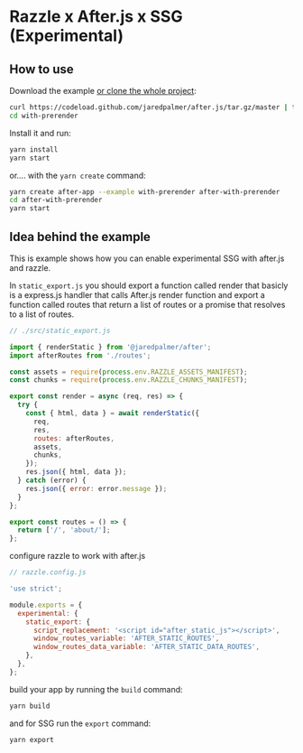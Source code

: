 # Razzle x After.js x SSG (Experimental)

## How to use

Download the example [or clone the whole project](https://github.com/jaredpalmer/after.js.git):

```bash
curl https://codeload.github.com/jaredpalmer/after.js/tar.gz/master | tar -xz --strip=2 after.js-master/examples/with-prerender
cd with-prerender
```

Install it and run:

```bash
yarn install
yarn start
```

or.... with the `yarn create` command:

```bash
yarn create after-app --example with-prerender after-with-prerender
cd after-with-prerender
yarn start
```

## Idea behind the example

This is example shows how you can enable experimental SSG with after.js and razzle.

In `static_export.js` you should export a function called render that basicly is a express.js handler that calls After.js render function and export a function called routes that return a list of routes or a promise that resolves to a list of routes.

```js
// ./src/static_export.js

import { renderStatic } from '@jaredpalmer/after';
import afterRoutes from './routes';

const assets = require(process.env.RAZZLE_ASSETS_MANIFEST);
const chunks = require(process.env.RAZZLE_CHUNKS_MANIFEST);

export const render = async (req, res) => {
  try {
    const { html, data } = await renderStatic({
      req,
      res,
      routes: afterRoutes,
      assets,
      chunks,
    });
    res.json({ html, data });
  } catch (error) {
    res.json({ error: error.message });
  }
};

export const routes = () => {
  return ['/', 'about/'];
};
```

configure razzle to work with after.js

```js
// razzle.config.js

'use strict';

module.exports = {
  experimental: {
    static_export: {
      script_replacement: '<script id="after_static_js"></script>',
      window_routes_variable: 'AFTER_STATIC_ROUTES',
      window_routes_data_variable: 'AFTER_STATIC_DATA_ROUTES',
    },
  },
};
```

build your app by running the `build` command:

```bash
yarn build
```

and for SSG run the `export` command:

```bash
yarn export
```
